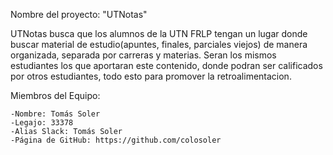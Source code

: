 Nombre del proyecto: "UTNotas"

UTNotas busca que los alumnos de la UTN FRLP tengan un lugar donde buscar material de estudio(apuntes, finales, parciales viejos) de manera organizada, separada por carreras y materias. Seran los mismos estudiantes los que aportaran este contenido, donde podran ser calificados por otros estudiantes, todo esto para promover la retroalimentacion.



Miembros del Equipo:

    -Nombre: Tomás Soler
    -Legajo: 33378
    -Alias Slack: Tomás Soler
    -Página de GitHub: https://github.com/colosoler
    